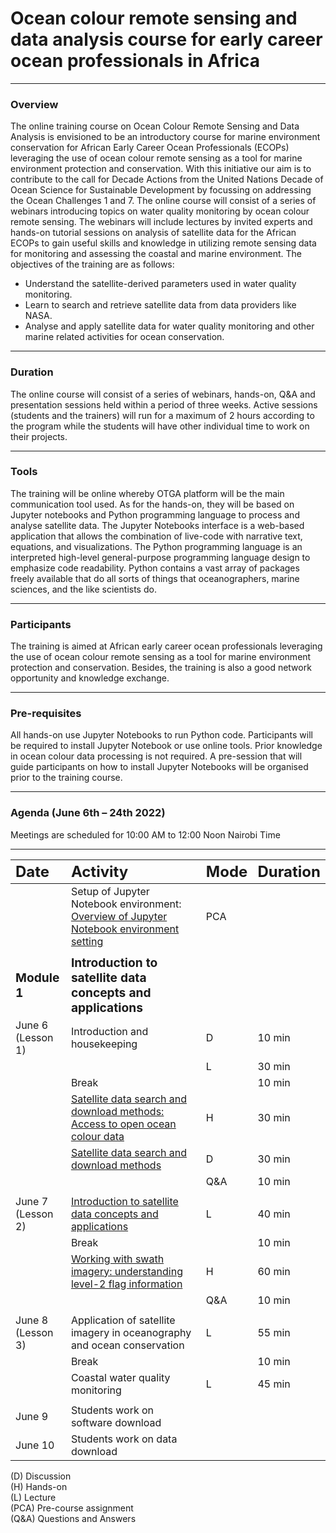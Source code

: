 # Ocean colour remote sensing and data analysis course for early career ocean professionals in Africa

*** 

### Overview

The online training course on Ocean Colour Remote Sensing and Data Analysis is envisioned to be an introductory course
for marine environment conservation for African Early Career Ocean Professionals (ECOPs) leveraging the use of ocean
colour remote sensing as a tool for marine environment protection and conservation. With this initiative our aim is to
contribute to the call for Decade Actions from the United Nations Decade of Ocean Science for Sustainable Development by
focussing on addressing the Ocean Challenges 1 and 7. The online course will consist of a series of webinars introducing
topics on water quality monitoring by ocean colour remote sensing. The webinars will include lectures by invited experts
and hands-on tutorial sessions on analysis of satellite data for the African ECOPs to gain useful skills and knowledge
in utilizing remote sensing data for monitoring and assessing the coastal and marine environment. The objectives of the
training are as follows:

- Understand the satellite-derived parameters used in water quality monitoring.
- Learn to search and retrieve satellite data from data providers like NASA.
- Analyse and apply satellite data for water quality monitoring and other marine related activities for ocean
  conservation.

---

### Duration

The online course will consist of a series of webinars, hands-on, Q&A and presentation sessions held within a period of
three weeks. Active sessions (students and the trainers) will run for a maximum of 2 hours according to the program
while the students will have other individual time to work on their projects.

---

### Tools

The training will be online whereby OTGA platform will be the main communication tool used. As for the hands-on, they
will be based on Jupyter notebooks and Python programming language to process and analyse satellite data. The Jupyter
Notebooks interface is a web-based application that allows the combination of live-code with narrative text, equations,
and visualizations. The Python programming language is an interpreted high-level general-purpose programming language
design to emphasize code readability. Python contains a vast array of packages freely available that do all sorts of
things that oceanographers, marine sciences, and the like scientists do.

--- 

### Participants

The training is aimed at African early career ocean professionals leveraging the use of ocean colour remote sensing as a
tool for marine environment protection and conservation. Besides, the training is also a good network opportunity and
knowledge exchange.

---

### Pre-requisites

All hands-on use Jupyter Notebooks to run Python code. Participants will be required to install Jupyter Notebook or use
online tools. Prior knowledge in ocean colour data processing is not required. A pre-session that will guide
participants on how to install Jupyter Notebooks will be organised prior to the training course.

---

### Agenda (June 6th – 24th 2022)
Meetings are scheduled for 10:00 AM to 12:00 Noon Nairobi Time

---

| <span style="font-weight:bold; font-size: 1.5em">Date </span>    | <span style="font-weight:bold; font-size: 1.5em">Activity</span>                                                                                                                                                                                   | <span style="font-weight:bold; font-size: 1.5em">Mode</span> | <span style="font-weight:bold; font-size: 1.5em">Duration</span> |
|:-----------------------------------------------------------------|:---------------------------------------------------------------------------------------------------------------------------------------------------------------------------------------------------------------------------------------------------|:-------------------------------------------------------------|:-----------------------------------------------------------------|
|                                                                  | Setup of Jupyter Notebook environment: [Overview of Jupyter Notebook environment setting](https://classroom.oceanteacher.org/pluginfile.php/56808/mod_book/chapter/3276/1.1Overview_of_Jupyter_notebook_environment_setting.pdf)                   | PCA                                                          |                                                                  |
|                                                                  |                                                                                                                                                                                                                                                    |                                                              |                                                                  |
| <span style="font-weight:bold; font-size: 1.2em">Module 1</span> | <span style="font-weight:bold; font-size: 1.2em">Introduction to satellite data concepts and applications </span>                                                                                                                                  |                                                              |                                                                  |
| June 6<br />(Lesson 1)                                           | Introduction and housekeeping                                                                                                                                                                                                                      | D                                                            | 10 min                                                           |
|                                                                  |                                                                                                                                                                                                                                                    | L                                                            | 30 min                                                           |
|                                                                  | Break                                                                                                                                                                                                                                              |                                                              | 10 min                                                           |
|                                                                  | [Satellite data search and download methods: Access to open ocean colour data](https://classroom.oceanteacher.org/pluginfile.php/58990/mod_lesson/page_contents/3764/1.2Access_to_open_ocean_colour.pdf)                                           | H                                                            | 30 min                                                           |
|                                                                  | [Satellite data search and download methods](https://github.com/Elgyii/ocean-colour-training-ecops-africa/blob/main/satellite-data-concepts-and-applications/M1L1-data-search-and-download.ipynb)                                                  | D                                                            | 30 min                                                           |
|                                                                  |                                                                                                                                                                                                                                                    | Q&A                                                          | 10 min                                                           |
|                                                                  |                                                                                                                                                                                                                                                    |                                                              |                                                                  |
| June 7<br />(Lesson 2)                                           | [Introduction to satellite data concepts and applications](https://classroom.oceanteacher.org/pluginfile.php/58991/mod_lesson/page_contents/3769/2.1Introduction_to_satellite_data_concepts_and_applications.pdf)                                  | L                                                            | 40 min                                                           |
|                                                                  | Break                                                                                                                                                                                                                                              |                                                              | 10 min                                                           |
|                                                                  | [Working with swath imagery: understanding level-2 flag information](https://github.com/Elgyii/ocean-colour-training-ecops-africa/blob/main/satellite-data-concepts-and-applications/M1L2-working-with-swath-imagery-understanding-l2_flags.ipynb) | H                                                            | 60 min                                                           |
|                                                                  |                                                                                                                                                                                                                                                    | Q&A                                                          | 10 min                                                           |
|                                                                  |                                                                                                                                                                                                                                                    |                                                              |                                                                  |
| June 8<br />(Lesson 3)                                           | Application of satellite imagery in oceanography and ocean conservation                                                                                                                                                                            | L                                                            | 55 min                                                           |
|                                                                  | Break                                                                                                                                                                                                                                              |                                                              | 10 min                                                           |
|                                                                  | Coastal water quality monitoring                                                                                                                                                                                                                   | L                                                            | 45 min                                                           |
|                                                                  |                                                                                                                                                                                                                                                    |                                                              |                                                                  |
| June 9<br />                                                     | Students work on software download                                                                                                                                                                                                                 |                                                              |                                                                  |
| June 10<br />                                                    | Students work on data download                                                                                                                                                                                                                     |                                                              |                                                                  |


(D) Discussion  
(H) Hands-on    
(L) Lecture   
(PCA) Pre-course assignment  
(Q&A) Questions and Answers